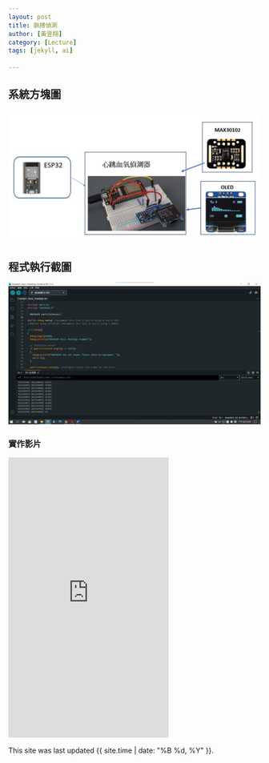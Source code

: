 ```yaml
---
layout: post
title: 脈搏偵測
author: [黃昱翔]
category: [Lecture]
tags: [jekyll, ai]

---
```

## 系統方塊圖
![](https://github.com/01053026/MCU-project/blob/main/images/77.jpg?raw=true)
## 程式執行截圖
![](https://github.com/sean207cc/MCU-course/blob/fd8de459da456e68d11cd347dacd43ef653d5ca8/images/pulse.png?raw=true)


### 實作影片
<iframe width="320" height="560" src="https://www.youtube.com/embed/eaas5is1jq8" title="心跳血氧偵測（影片最後偵測完成）" frameborder="0" allow="accelerometer; autoplay; clipboard-write; encrypted-media; gyroscope; picture-in-picture; web-share" allowfullscreen></iframe>

This site was last updated {{ site.time | date: "%B %d, %Y" }}.
